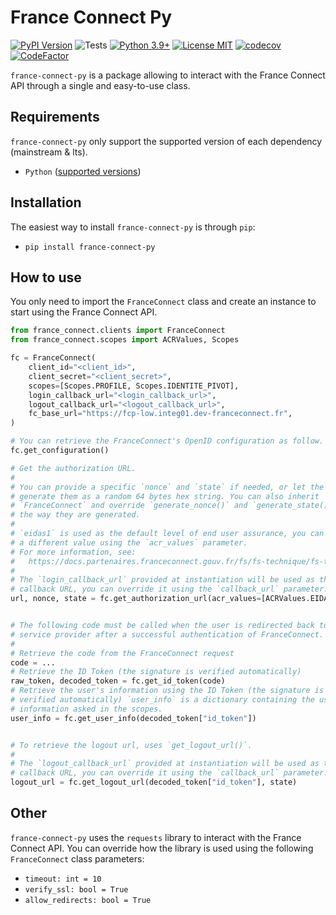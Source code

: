 France Connect Py
=====================

[![PyPI Version](https://badge.fury.io/py/france-connect-py.svg)](https://badge.fury.io/py/france-connect-py)
![Tests](https://github.com/Codoc-os/france-connect-py/workflows/Tests/badge.svg)
[![Python 3.9+](https://img.shields.io/badge/Python-3.9+-brightgreen.svg)](#)
[![License MIT](https://img.shields.io/badge/license-MIT-brightgreen.svg)](https://github.com/Codoc-os/france-connect-py/blob/main/LICENSE)
[![codecov](https://codecov.io/gh/Codoc-os/france-connect-py/branch/main/graph/badge.svg)](https://codecov.io/gh/Codoc-os/france-connect-py)
[![CodeFactor](https://www.codefactor.io/repository/github/Codoc-os/france-connect-py/badge)](https://www.codefactor.io/repository/github/Codoc-os/france-connect-py)

`france-connect-py` is a package allowing to interact with the France Connect API through a single and easy-to-use class.

## Requirements

`france-connect-py` only support the supported version of each dependency (mainstream & lts).

* `Python` ([supported versions](https://devguide.python.org/versions/))

## Installation 

The easiest way to install `france-connect-py` is through `pip`:

* `pip install france-connect-py`

## How to use

You only need to import the `FranceConnect` class and create an instance to
start using the France Connect API.

```python
from france_connect.clients import FranceConnect
from france_connect.scopes import ACRValues, Scopes

fc = FranceConnect(
    client_id="<client_id>",
    client_secret="<client_secret>",
    scopes=[Scopes.PROFILE, Scopes.IDENTITE_PIVOT],
    login_callback_url="<login_callback_url>",
    logout_callback_url="<logout_callback_url>",
    fc_base_url="https://fcp-low.integ01.dev-franceconnect.fr",
)

# You can retrieve the FranceConnect's OpenID configuration as follow.
fc.get_configuration()

# Get the authorization URL.
#
# You can provide a specific `nonce` and `state` if needed, or let the class
# generate them as a random 64 bytes hex string. You can also inherit
# `FranceConnect` and override `generate_nonce()` and `generate_state()` to change
# the way they are generated.
# 
# `eidas1` is used as the default level of end user assurance, you can provide
# a different value using the `acr_values` parameter.
# For more information, see:
#   https://docs.partenaires.franceconnect.gouv.fr/fs/fs-technique/fs-technique-eidas-acr/
# 
# The `login_callback_url` provided at instantiation will be used as the
# callback URL, you can override it using the `callback_url` parameter.
url, nonce, state = fc.get_authorization_url(acr_values=[ACRValues.EIDAS2])


# The following code must be called when the user is redirected back to the
# service provider after a successful authentication of FranceConnect.
#
# Retrieve the code from the FranceConnect request
code = ...
# Retrieve the ID Token (the signature is verified automatically)
raw_token, decoded_token = fc.get_id_token(code)
# Retrieve the user's information using the ID Token (the signature is also
# verified automatically) `user_info` is a dictionary containing the user's
# information asked in the scopes.
user_info = fc.get_user_info(decoded_token["id_token"])


# To retrieve the logout url, uses `get_logout_url()`.
#
# The `logout_callback_url` provided at instantiation will be used as the
# callback URL, you can override it using the `callback_url` parameter.
logout_url = fc.get_logout_url(decoded_token["id_token"], state)
```

## Other

`france-connect-py` uses the `requests` library to interact with the France
Connect API. You can override how the library is used using the following
`FranceConnect` class parameters:

* `timeout: int = 10`
* `verify_ssl: bool = True`
* `allow_redirects: bool = True`
